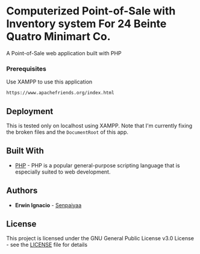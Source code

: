 # Computerized Point-of-Sale with Inventory system For 24 Beinte Quatro Minimart Co.

A Point-of-Sale web application built with PHP

### Prerequisites

Use XAMPP to use this application

```
https://www.apachefriends.org/index.html
```

## Deployment

This is tested only on localhost using XAMPP. Note that I'm currently fixing the broken files and the ```DocumentRoot``` of this app. 

## Built With

* [PHP](http://php.net/) - PHP is a popular general-purpose scripting language that is especially suited to web development.

## Authors

* **Erwin Ignacio** - [Senpaiyaa](https://github.com/Senpaiyaa)

## License

This project is licensed under the GNU General Public License v3.0 License - see the [LICENSE](LICENSE) file for details
